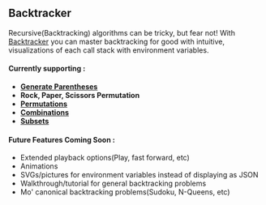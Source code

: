 ## Backtracker

Recursive(Backtracking) algorithms can be tricky, but fear not! With [Backtracker](https://minseokim.github.io/backtracker) you can master backtracking for good with intuitive, visualizations of each call stack with environment variables.

#### Currently supporting :

- [**Generate Parentheses**](https://leetcode.com/problems/generate-parentheses)
- **Rock, Paper, Scissors Permutation**
- [**Permutations**](https://leetcode.com/problems/permutations/#/description)
- [**Combinations**](https://leetcode.com/problems/combinations/#/description)
- [**Subsets**](https://leetcode.com/problems/subsets/#/description)

#### Future Features Coming Soon :

 - Extended playback options(Play, fast forward, etc)
 - Animations
 - SVGs/pictures for environment variables instead of displaying as JSON
 - Walkthrough/tutorial for general backtracking problems
 - Mo' canonical backtracking problems(Sudoku, N-Queens, etc)

